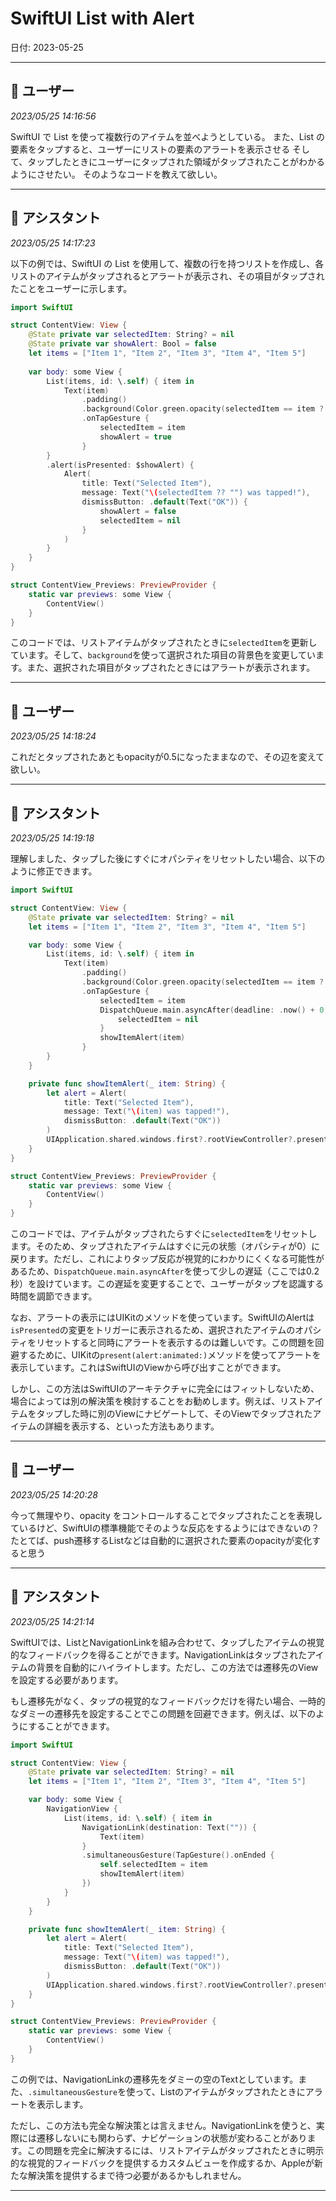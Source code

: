 # SwiftUI List with Alert

日付: 2023-05-25

---

## 👤 ユーザー
*2023/05/25 14:16:56*

SwiftUI で List を使って複数行のアイテムを並べようとしている。
また、List の要素をタップすると、ユーザーにリストの要素のアラートを表示させる
そして、タップしたときにユーザーにタップされた領域がタップされたことがわかるようにさせたい。
そのようなコードを教えて欲しい。

---

## 🤖 アシスタント
*2023/05/25 14:17:23*

以下の例では、SwiftUI の List を使用して、複数の行を持つリストを作成し、各リストのアイテムがタップされるとアラートが表示され、その項目がタップされたことをユーザーに示します。

```swift
import SwiftUI

struct ContentView: View {
    @State private var selectedItem: String? = nil
    @State private var showAlert: Bool = false
    let items = ["Item 1", "Item 2", "Item 3", "Item 4", "Item 5"]
    
    var body: some View {
        List(items, id: \.self) { item in
            Text(item)
                .padding()
                .background(Color.green.opacity(selectedItem == item ? 0.5 : 0))
                .onTapGesture {
                    selectedItem = item
                    showAlert = true
                }
        }
        .alert(isPresented: $showAlert) {
            Alert(
                title: Text("Selected Item"),
                message: Text("\(selectedItem ?? "") was tapped!"),
                dismissButton: .default(Text("OK")) {
                    showAlert = false
                    selectedItem = nil
                }
            )
        }
    }
}

struct ContentView_Previews: PreviewProvider {
    static var previews: some View {
        ContentView()
    }
}
```

このコードでは、リストアイテムがタップされたときに`selectedItem`を更新しています。そして、`background`を使って選択された項目の背景色を変更しています。また、選択された項目がタップされたときにはアラートが表示されます。

---

## 👤 ユーザー
*2023/05/25 14:18:24*

これだとタップされたあともopacityが0.5になったままなので、その辺を変えて欲しい。

---

## 🤖 アシスタント
*2023/05/25 14:19:18*

理解しました、タップした後にすぐにオパシティをリセットしたい場合、以下のように修正できます。

```swift
import SwiftUI

struct ContentView: View {
    @State private var selectedItem: String? = nil
    let items = ["Item 1", "Item 2", "Item 3", "Item 4", "Item 5"]

    var body: some View {
        List(items, id: \.self) { item in
            Text(item)
                .padding()
                .background(Color.green.opacity(selectedItem == item ? 0.5 : 0))
                .onTapGesture {
                    selectedItem = item
                    DispatchQueue.main.asyncAfter(deadline: .now() + 0.2) {
                        selectedItem = nil
                    }
                    showItemAlert(item)
                }
        }
    }

    private func showItemAlert(_ item: String) {
        let alert = Alert(
            title: Text("Selected Item"),
            message: Text("\(item) was tapped!"),
            dismissButton: .default(Text("OK"))
        )
        UIApplication.shared.windows.first?.rootViewController?.present(alert, animated: true)
    }
}

struct ContentView_Previews: PreviewProvider {
    static var previews: some View {
        ContentView()
    }
}
```

このコードでは、アイテムがタップされたらすぐに`selectedItem`をリセットします。そのため、タップされたアイテムはすぐに元の状態（オパシティが0）に戻ります。ただし、これによりタップ反応が視覚的にわかりにくくなる可能性があるため、`DispatchQueue.main.asyncAfter`を使って少しの遅延（ここでは0.2秒）を設けています。この遅延を変更することで、ユーザーがタップを認識する時間を調節できます。

なお、アラートの表示にはUIKitのメソッドを使っています。SwiftUIのAlertは`isPresented`の変更をトリガーに表示されるため、選択されたアイテムのオパシティをリセットすると同時にアラートを表示するのは難しいです。この問題を回避するために、UIKitの`present(alert:animated:)`メソッドを使ってアラートを表示しています。これはSwiftUIのViewから呼び出すことができます。

しかし、この方法はSwiftUIのアーキテクチャに完全にはフィットしないため、場合によっては別の解決策を検討することをお勧めします。例えば、リストアイテムをタップした時に別のViewにナビゲートして、そのViewでタップされたアイテムの詳細を表示する、といった方法もあります。

---

## 👤 ユーザー
*2023/05/25 14:20:28*

今って無理やり、opacity をコントロールすることでタップされたことを表現しているけど、SwiftUIの標準機能でそのような反応をするようにはできないの？たとてば、push遷移するListなどは自動的に選択された要素のopacityが変化すると思う

---

## 🤖 アシスタント
*2023/05/25 14:21:14*

SwiftUIでは、ListとNavigationLinkを組み合わせて、タップしたアイテムの視覚的なフィードバックを得ることができます。NavigationLinkはタップされたアイテムの背景を自動的にハイライトします。ただし、この方法では遷移先のViewを設定する必要があります。

もし遷移先がなく、タップの視覚的なフィードバックだけを得たい場合、一時的なダミーの遷移先を設定することでこの問題を回避できます。例えば、以下のようにすることができます。

```swift
import SwiftUI

struct ContentView: View {
    @State private var selectedItem: String? = nil
    let items = ["Item 1", "Item 2", "Item 3", "Item 4", "Item 5"]

    var body: some View {
        NavigationView {
            List(items, id: \.self) { item in
                NavigationLink(destination: Text("")) {
                    Text(item)
                }
                .simultaneousGesture(TapGesture().onEnded {
                    self.selectedItem = item
                    showItemAlert(item)
                })
            }
        }
    }

    private func showItemAlert(_ item: String) {
        let alert = Alert(
            title: Text("Selected Item"),
            message: Text("\(item) was tapped!"),
            dismissButton: .default(Text("OK"))
        )
        UIApplication.shared.windows.first?.rootViewController?.present(alert, animated: true)
    }
}

struct ContentView_Previews: PreviewProvider {
    static var previews: some View {
        ContentView()
    }
}
```

この例では、NavigationLinkの遷移先をダミーの空のTextとしています。また、`.simultaneousGesture`を使って、Listのアイテムがタップされたときにアラートを表示します。

ただし、この方法も完全な解決策とは言えません。NavigationLinkを使うと、実際には遷移しないにも関わらず、ナビゲーションの状態が変わることがあります。この問題を完全に解決するには、リストアイテムがタップされたときに明示的な視覚的フィードバックを提供するカスタムビューを作成するか、Appleが新たな解決策を提供するまで待つ必要があるかもしれません。

---
